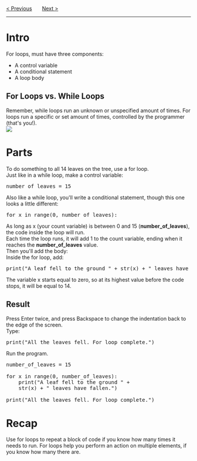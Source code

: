 <a href="/v4/Loops-and-Functions/While-Loops.md">&lt; Previous</a>
&nbsp;&nbsp;&nbsp;&nbsp;&nbsp;
<a href="/v4/Loops-and-Functions/Functions.md">Next &gt;</a>
<hr>
<h1>Intro</h1>
For loops, must have three components:
<ul>
  <li>A control variable</li>
  <li>A conditional statement</li>
  <li>A loop body</li>
</ul>
<h2>For Loops vs. While Loops</h2>
Remember, while loops run an unknown or unspecified amount of times. For loops run a specific or set amount of times, controlled by the programmer (that's you!).
<br>
<img src="https://i.imgur.com/gQq7L0I.jpg">
<h1>Parts</h1>
To do something to all 14 leaves on the tree, use a for loop.
<br>
Just like in a while loop, make a control variable:
<pre>number_of_leaves = 15</pre>
Also like a while loop, you'll write a conditional statement, though this one looks a little different:
<pre>for x in range(0, number_of_leaves):</pre>
As long as x (your count variable) is between 0 and 15 (<b>number_of_leaves</b>), the code inside the loop will run.
<br>
Each time the loop runs, it will add 1 to the count variable, ending when it reaches the <b>number_of_leaves</b> value.
<br>
Then you'll add the body:
<br>
Inside the for loop, add:
<pre>print("A leaf fell to the ground " + str(x) + " leaves have fallen.")</pre>
The variable x starts equal to zero, so at its highest value before the code stops, it will be equal to 14.
<h2>Result</h2>
Press Enter twice, and press Backspace to change the indentation back to the edge of the screen.
<br>
Type:
<pre>print("All the leaves fell. For loop complete.")</pre>
Run the program.
<pre>
number_of_leaves = 15<br>
for x in range(0, number_of_leaves):
    print("A leaf fell to the ground " +
    str(x) + " leaves have fallen.")<br>
print("All the leaves fell. For loop complete.")
</pre>
<h1>Recap</h1>
Use for loops to repeat a block of code if you know how many times it needs to run. For loops help you perform an action on multiple elements, if you know how many there are.
